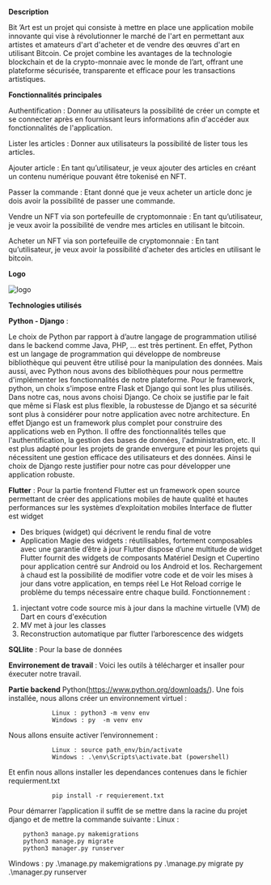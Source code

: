**Description**

Bit ’Art est un projet qui consiste à mettre en place une application mobile innovante qui vise à révolutionner le marché de l'art en permettant aux artistes et amateurs d'art d'acheter et de vendre des œuvres d'art en utilisant Bitcoin. Ce projet combine les avantages de la technologie blockchain et de la crypto-monnaie avec le monde de l’art, offrant une plateforme sécurisée, transparente et efficace pour les transactions artistiques. 

**Fonctionnalités principales**

Authentification : Donner au utilisateurs la possibilité de créer un compte et se connecter après en fournissant leurs informations afin d'accéder aux fonctionnalités de l'application.

Lister les articles : Donner aux utilisateurs la possibilité de lister tous les articles.

Ajouter article : En tant qu’utilisateur, je veux ajouter des articles en créant un contenu numérique pouvant être tokenisé en NFT.

Passer la commande : Etant donné que je veux acheter un article donc je dois avoir la possibilité de passer une commande.

Vendre un NFT via son portefeuille de cryptomonnaie : En tant qu’utilisateur, je veux avoir la possibilité de vendre mes articles en utilisant le bitcoin.

Acheter un NFT via son portefeuille de cryptomonnaie : En tant qu’utilisateur, je veux avoir la possibilité d'acheter des articles en utilisant le bitcoin.


**Logo**

![logo](https://github.com/HimmaAtos/BitArt/assets/149796629/87154c07-bf90-402a-84b3-0bb1e69c90e8)








**Technologies utilisés**


**Python - Django** :

Le choix de Python par rapport à d’autre langage de programmation utilisé dans le backend comme Java, PHP, … est très pertinent. En effet, Python est un langage de programmation qui développe de nombreuse bibliothèque qui peuvent être utilisé pour la manipulation des données. Mais aussi, avec Python nous avons des bibliothèques pour nous permettre d'implémenter les fonctionnalités de notre plateforme.
Pour le framework, python, un choix s'impose entre Flask et Django qui sont les plus utilisés. Dans notre cas, nous avons choisi Django. Ce choix se justifie par le fait que même si Flask est plus flexible, la robustesse de Django et sa sécurité sont plus à considérer pour notre application avec notre architecture.
En effet Django est un framework plus complet pour construire des applications web en Python. Il offre des fonctionnalités telles que l'authentification, la gestion des bases de données, l'administration, etc. Il est plus adapté pour les projets de grande envergure et pour les projets qui nécessitent une gestion efficace des utilisateurs et des données.
Ainsi le choix de Django reste justifier pour notre cas pour développer une application robuste.

**Flutter** : Pour la partie frontend
Flutter est un framework open source permettant de créer des applications mobiles de haute qualité et hautes performances sur les systèmes d’exploitation mobiles Interface de flutter est widget 
  - Des briques (widget) qui décrivent le rendu final de votre
  - Application Magie des widgets : réutilisables, fortement composables avec une garantie d’être à jour
Flutter dispose d’une multitude de widget Flutter fournit des widgets de composants Matériel Design et Cupertino pour application centré sur Android ou Ios Android et Ios.
Rechargement à chaud est la possibilité de modifier votre code et de voir les mises à jour dans votre application, en temps réel Le Hot Reload corrige le problème du temps nécessaire entre chaque build.
Fonctionnement :
  1. injectant votre code source mis à jour dans la machine virtuelle (VM) de Dart en cours d'exécution
  2. MV met à jour les classes
  3. Reconstruction automatique par flutter l’arborescence des widgets
     
**SQLlite** : Pour la base de données

**Envirronement de travail** : Voici les outils à télécharger et insaller pour éxecuter notre travail.

**Partie backend**
Python(https://www.python.org/downloads/). Une fois installée, nous allons créer un environnement virtuel :

                Linux : python3 -m venv env
                Windows : py  -m venv env
                
Nous allons ensuite activer l’environnement :

                Linux : source path_env/bin/activate
                Windows : .\env\Scripts\activate.bat (powershell)
                
Et enfin nous allons installer les dependances contenues dans le fichier requierment.txt

                pip install -r requierement.txt
                
Pour démarrer l’application il suffit de se mettre dans la racine du projet django et de mettre la commande suivante :
Linux : 

        python3 manage.py makemigrations
        python3 manage.py migrate
        python3 manager.py runserver
        
Windows : 
          py .\manage.py makemigrations
          py .\manage.py migrate
          py .\manager.py runserver

